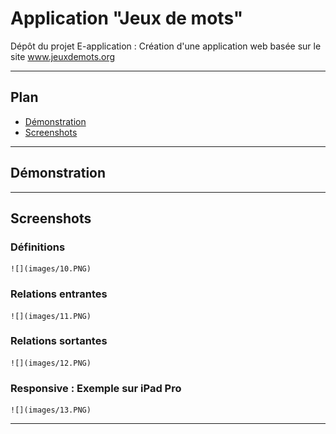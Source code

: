 # Application "Jeux de mots"

Dépôt du projet E-application : Création d'une application web basée sur le site www.jeuxdemots.org

___

## Plan
- [Démonstration](#demonstration)
- [Screenshots](#screenshots)

---

## <a name="demonstration"></a>Démonstration

___

## <a name="screenshots"></a>Screenshots

### Définitions
	![](images/10.PNG)
### Relations entrantes
	![](images/11.PNG)
### Relations sortantes
	![](images/12.PNG)
### Responsive : Exemple sur iPad Pro
	![](images/13.PNG)
___
